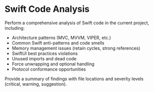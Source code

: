 # Swift Code Analysis

Perform a comprehensive analysis of Swift code in the current project, including:

- Architecture patterns (MVC, MVVM, VIPER, etc.)
- Common Swift anti-patterns and code smells
- Memory management issues (retain cycles, strong references)
- SwiftUI best practices violations
- Unused imports and dead code
- Force unwrapping and optional handling
- Protocol conformance opportunities

Provide a summary of findings with file locations and severity levels (critical, warning, suggestion).
